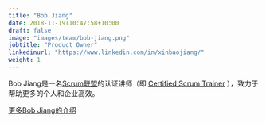 ```yaml
---
title: "Bob Jiang"
date: 2018-11-19T10:47:58+10:00
draft: false
image: "images/team/bob-jiang.png"
jobtitle: "Product Owner"
linkedinurl: "https://www.linkedin.com/in/xinbaojiang/"
weight: 1
---
```


Bob Jiang是一名[Scrum联盟](https://scrumalliance.org/)的认证讲师（即 [Certified Scrum Trainer](https://www.scrumalliance.org/community/profile/bjiang) ），致力于帮助更多的个人和企业高效。

[更多Bob Jiang的介绍](https://www.bobjiang.com/me/)
